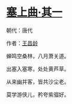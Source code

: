 # [塞上曲·其一](http://so.gushiwen.org/view_70870.aspx)

朝代：唐代

作者：[王昌龄](http://so.gushiwen.org/author_437.aspx)

蝉鸣空桑林，八月萧关道。

出塞入塞寒，处处黄芦草。

从来幽并客，皆共沙尘老。

莫学游侠儿，矜夸紫骝好。


